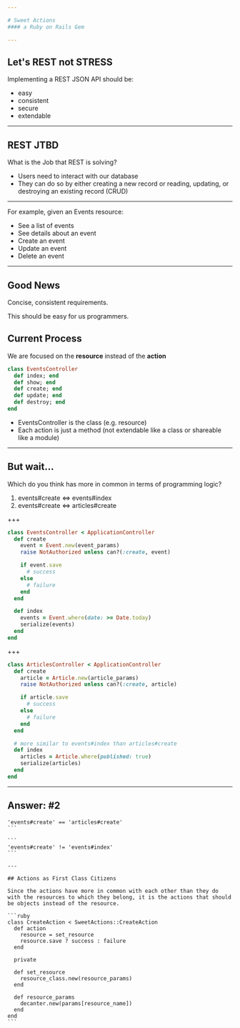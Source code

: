 ```yaml
---

# Sweet Actions
#### a Ruby on Rails Gem

---
```


## Let's REST not STRESS

Implementing a REST JSON API should be:

- easy
- consistent
- secure
- extendable

---

## REST JTBD

What is the Job that REST is solving?

- Users need to interact with our database
- They can do so by either creating a new record or reading, updating, or destroying an existing record (CRUD)

---

For example, given an Events resource:

- See a list of events
- See details about an event
- Create an event
- Update an event
- Delete an event

---

## Good News

Concise, consistent requirements.

This should be easy for us programmers.

## Current Process

We are focused on the **resource** instead of the **action**

```ruby
class EventsController
  def index; end
  def show; end
  def create; end
  def update; end
  def destroy; end
end
```

- EventsController is the class (e.g. resource)
- Each action is just a method (not extendable like a class or shareable like a module)

---

## But wait...

Which do you think has more in common in terms of programming logic?

1. events#create <=> events#index
2. events#create <=> articles#create

+++

```ruby
class EventsController < ApplicationController
  def create
    event = Event.new(event_params)
    raise NotAuthorized unless can?(:create, event)

    if event.save
      # success
    else
      # failure
    end
  end

  def index
    events = Event.where(date: >= Date.today)
    serialize(events)
  end
end
```

+++

```ruby
class ArticlesController < ApplicationController
  def create
    article = Article.new(article_params)
    raise NotAuthorized unless can?(:create, article)

    if article.save
      # success
    else
      # failure
    end
  end

  # more similar to events#index than articles#create
  def index
    articles = Article.where(published: true)
    serialize(articles)
  end
end
```

---

## Answer: #2

````
'events#create' == 'articles#create'
```

```
'events#create' != 'events#index'
```

---

## Actions as First Class Citizens

Since the actions have more in common with each other than they do with the resources to which they belong, it is the actions that should be objects instead of the resource.

```ruby
class CreateAction < SweetActions::CreateAction
  def action
    resource = set_resource
    resource.save ? success : failure
  end

  private

  def set_resource
    resource_class.new(resource_params)
  end

  def resource_params
    decanter.new(params[resource_name])
  end
end
```